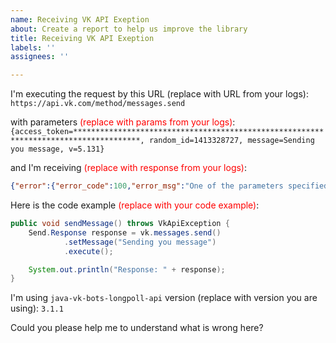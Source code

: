 ```yaml
---
name: Receiving VK API Exeption
about: Create a report to help us improve the library
title: Receiving VK API Exeption
labels: ''
assignees: ''

---
```


I'm executing the request by this URL (replace with URL from your logs): `https://api.vk.com/method/messages.send`

with parameters <span style="color:red">(replace with params from your logs)</span>: `{access_token=*************************************************************************************, random_id=1413328727, message=Sending you message, v=5.131}`

and I'm receiving <span style="color:red">(replace with response from your logs)</span>: 
```json
{"error":{"error_code":100,"error_msg":"One of the parameters specified was missing or invalid: you should specify peer_id, user_id, domain, chat_id or user_ids param","request_params":[{"key":"method","value":"messages.send"},{"key":"oauth","value":"1"},{"key":"v","value":"5.131"},{"key":"random_id","value":"1413460573"}]}}
```

Here is the code example <span style="color:red">(replace with your code example)</span>:
```java
public void sendMessage() throws VkApiException {
    Send.Response response = vk.messages.send()
            .setMessage("Sending you message")
            .execute();

    System.out.println("Response: " + response);
}
```

I'm using `java-vk-bots-longpoll-api` version (replace with version you are using): `3.1.1`

Could you please help me to understand what is wrong here?
